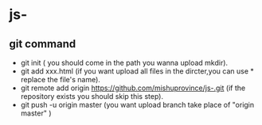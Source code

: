 # js-



## git command

- git init ( you should come in the path you wanna upload mkdir).
- git add xxx.html (if you want upload all files in the dircter,you can use * replace the file's name).
- git remote add origin https://github.com/mishuprovince/js-.git  (if the repository exists you should skip this step).
- git push -u origin master (you want upload branch take place of "origin master" )

